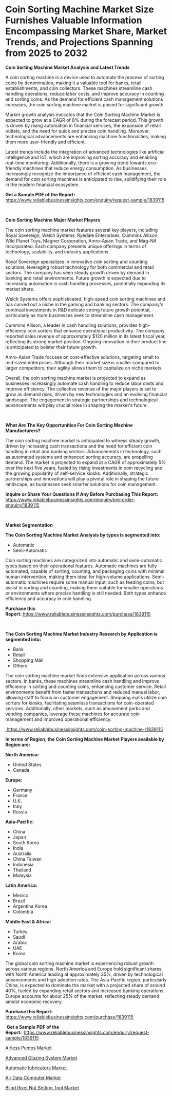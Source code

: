 <p><h1>Coin Sorting Machine Market Size Furnishes Valuable Information Encompassing Market Share, Market Trends, and Projections Spanning from 2025 to 2032</h1></p><p><strong>Coin Sorting Machine Market Analysis and Latest Trends</strong></p>
<p><p>A coin sorting machine is a device used to automate the process of sorting coins by denomination, making it a valuable tool for banks, retail establishments, and coin collectors. These machines streamline cash handling operations, reduce labor costs, and improve accuracy in counting and sorting coins. As the demand for efficient cash management solutions increases, the coin sorting machine market is poised for significant growth.</p><p>Market growth analysis indicates that the Coin Sorting Machine Market is expected to grow at a CAGR of 8% during the forecast period. This growth is driven by rising automation in financial services, the expansion of retail outlets, and the need for quick and precise coin handling. Moreover, technological advancements are enhancing machine functionalities, making them more user-friendly and efficient.</p><p>Latest trends include the integration of advanced technologies like artificial intelligence and IoT, which are improving sorting accuracy and enabling real-time monitoring. Additionally, there is a growing trend towards eco-friendly machines that reduce energy consumption. As businesses increasingly recognize the importance of efficient cash management, the demand for coin sorting machines is anticipated to rise, solidifying their role in the modern financial ecosystem.</p></p>
<p><strong>Get a Sample PDF of the Report:&nbsp;</strong> <a href="https://www.reliablebusinessinsights.com/enquiry/request-sample/1839115?utm_campaign=1847&utm_medium=2&utm_source=Github&utm_content=ia&utm_term=19022025&utm_id=coin-sorting-machine">https://www.reliablebusinessinsights.com/enquiry/request-sample/1839115</a></p>
<p>&nbsp;</p>
<p><strong>Coin Sorting Machine Major Market Players</strong></p>
<p><p>The coin sorting machine market features several key players, including Royal Sovereign, Welch Systems, Ryedale Enterprises, Cummins Allison, Wild Planet Toys, Magner Corporation, Amro-Asian Trade, and Mag-Nif Incorporated. Each company presents unique offerings in terms of technology, scalability, and industry applications.</p><p>Royal Sovereign specializes in innovative coin sorting and counting solutions, leveraging robust technology for both commercial and retail sectors. The company has seen steady growth driven by demand in banking and retail environments. Future growth is expected due to increasing automation in cash handling processes, potentially expanding its market share.</p><p>Welch Systems offers sophisticated, high-speed coin sorting machines and has carved out a niche in the gaming and banking sectors. The company's continual investments in R&D indicate strong future growth potential, particularly as more businesses seek to streamline cash management.</p><p>Cummins Allison, a leader in cash handling solutions, provides high-efficiency coin sorters that enhance operational productivity. The company reported sales revenue of approximately $120 million in its latest fiscal year, reflecting its strong market position. Ongoing innovation in their product line is anticipated to bolster their future growth.</p><p>Amro-Asian Trade focuses on cost-effective solutions, targeting small to mid-sized enterprises. Although their market size is smaller compared to larger competitors, their agility allows them to capitalize on niche markets.</p><p>Overall, the coin sorting machine market is projected to expand as businesses increasingly automate cash handling to reduce labor costs and improve efficiency. The collective revenue of the major players is set to grow as demand rises, driven by new technologies and an evolving financial landscape. The engagement in strategic partnerships and technological advancements will play crucial roles in shaping the market's future.</p></p>
<p>&nbsp;</p>
<p><strong>What Are The Key Opportunities For Coin Sorting Machine Manufacturers?</strong></p>
<p><p>The coin sorting machine market is anticipated to witness steady growth, driven by increasing cash transactions and the need for efficient coin handling in retail and banking sectors. Advancements in technology, such as automated systems and enhanced sorting accuracy, are propelling demand. The market is projected to expand at a CAGR of approximately 5% over the next five years, fueled by rising investments in coin recycling and the growing popularity of self-service kiosks. Additionally, strategic partnerships and innovations will play a pivotal role in shaping the future landscape, as businesses seek smarter solutions for coin management.</p></p>
<p><strong>Inquire or Share Your Questions If Any Before Purchasing This Report:</strong> <a href="https://www.reliablebusinessinsights.com/enquiry/pre-order-enquiry/1839115?utm_campaign=1847&utm_medium=2&utm_source=Github&utm_content=ia&utm_term=19022025&utm_id=coin-sorting-machine">https://www.reliablebusinessinsights.com/enquiry/pre-order-enquiry/1839115</a></p>
<p>&nbsp;</p>
<p><strong>Market Segmentation</strong></p>
<p><strong>The Coin Sorting Machine Market Analysis by types is segmented into:</strong></p>
<p><ul><li>Automatic</li><li>Semi-Automatic</li></ul></p>
<p><p>Coin sorting machines are categorized into automatic and semi-automatic types based on their operational features. Automatic machines are fully automated, capable of sorting, counting, and packaging coins with minimal human intervention, making them ideal for high-volume applications. Semi-automatic machines require some manual input, such as feeding coins, but assist in sorting and counting, making them suitable for smaller operations or environments where precise handling is still needed. Both types enhance efficiency and accuracy in coin handling.</p></p>
<p><strong>Purchase this Report:&nbsp;</strong><a href="https://www.reliablebusinessinsights.com/purchase/1839115?utm_campaign=1847&utm_medium=2&utm_source=Github&utm_content=ia&utm_term=19022025&utm_id=coin-sorting-machine">https://www.reliablebusinessinsights.com/purchase/1839115</a></p>
<p>&nbsp;</p>
<p><strong>The Coin Sorting Machine Market Industry Research by Application is segmented into:</strong></p>
<p><ul><li>Bank</li><li>Retail</li><li>Shopping Mall</li><li>Others</li></ul></p>
<p><p>The coin sorting machine market finds extensive application across various sectors. In banks, these machines streamline cash handling and improve efficiency in sorting and counting coins, enhancing customer service. Retail environments benefit from faster transactions and reduced manual labor, allowing staff to focus on customer engagement. Shopping malls utilize coin sorters for kiosks, facilitating seamless transactions for coin-operated services. Additionally, other markets, such as amusement parks and vending companies, leverage these machines for accurate coin management and improved operational efficiency.</p></p>
<p><a href="https://www.reliablebusinessinsights.com/coin-sorting-machine-r1839115?utm_campaign=1847&utm_medium=2&utm_source=Github&utm_content=ia&utm_term=19022025&utm_id=coin-sorting-machine">&nbsp;https://www.reliablebusinessinsights.com/coin-sorting-machine-r1839115</a></p>
<p><strong>In terms of Region, the Coin Sorting Machine Market Players available by Region are:</strong></p>
<p>
    <p> <strong> North America: </strong>
        <ul>
            <li>United States</li>
            <li>Canada</li>
        </ul>
        </p> 
    <p> <strong> Europe: </strong>
        <ul>
            <li>Germany</li>
            <li>France</li>
            <li>U.K.</li>
            <li>Italy</li>
            <li>Russia</li>
        </ul>
        </p> 
    <p> <strong> Asia-Pacific: </strong>
        <ul>
            <li>China</li>
            <li>Japan</li>
            <li>South Korea</li>
            <li>India</li>
            <li>Australia</li>
            <li>China Taiwan</li>
            <li>Indonesia</li>
            <li>Thailand</li>
            <li>Malaysia</li>
        </ul>
        </p> 
    <p> <strong> Latin America: </strong>
        <ul>
            <li>Mexico</li>
            <li>Brazil</li>
            <li>Argentina Korea</li>
            <li>Colombia</li>
        </ul>
        </p> 
    <p> <strong> Middle East & Africa: </strong>
        <ul>
            <li>Turkey</li>
            <li>Saudi</li>
            <li>Arabia</li>
            <li>UAE</li>
            <li>Korea</li>
        </ul>
    </p>
    </p>
<p><p>The global coin sorting machine market is experiencing robust growth across various regions. North America and Europe hold significant shares, with North America leading at approximately 35%, driven by technological advancements and high adoption rates. The Asia-Pacific region, particularly China, is expected to dominate the market with a projected share of around 40%, fueled by expanding retail sectors and increased banking operations. Europe accounts for about 25% of the market, reflecting steady demand amidst economic recovery.</p></p>
<p><strong>Purchase this Report: </strong><a href="https://www.reliablebusinessinsights.com/purchase/1839115?utm_campaign=1847&utm_medium=2&utm_source=Github&utm_content=ia&utm_term=19022025&utm_id=coin-sorting-machine">https://www.reliablebusinessinsights.com/purchase/1839115</a></p>
<p>&nbsp;<strong>Get a Sample PDF of the Report:&nbsp;&nbsp;</strong><a href="https://www.reliablebusinessinsights.com/enquiry/request-sample/1839115?utm_campaign=1847&utm_medium=2&utm_source=Github&utm_content=ia&utm_term=19022025&utm_id=coin-sorting-machine">https://www.reliablebusinessinsights.com/enquiry/request-sample/1839115</a></p>
<p><strong></strong></p>
<p><p><a href="https://github.com/donkalucine10/Market-Research-Report-List-1/blob/main/airless-pumps-market.md?utm_campaign=1847&utm_medium=2&utm_source=Github&utm_content=ia&utm_term=19022025&utm_id=coin-sorting-machine">Airless Pumps Market</a></p><p><a href="https://github.com/elodielamto06/Market-Research-Report-List-1/blob/main/advanced-glazing-system-market.md?utm_campaign=1847&utm_medium=2&utm_source=Github&utm_content=ia&utm_term=19022025&utm_id=coin-sorting-machine">Advanced Glazing System Market</a></p><p><a href="https://github.com/feeqahrndz/Market-Research-Report-List-1/blob/main/automatic-lubricators-market.md?utm_campaign=1847&utm_medium=2&utm_source=Github&utm_content=ia&utm_term=19022025&utm_id=coin-sorting-machine">Automatic lubricators Market</a></p><p><a href="https://github.com/taxyevgwlle/Market-Research-Report-List-1/blob/main/air-data-computer-market.md?utm_campaign=1847&utm_medium=2&utm_source=Github&utm_content=ia&utm_term=19022025&utm_id=coin-sorting-machine">Air Data Computer Market</a></p><p><a href="https://github.com/shrebasokib/Market-Research-Report-List-1/blob/main/blind-rivet-nut-setting-tool-market.md?utm_campaign=1847&utm_medium=2&utm_source=Github&utm_content=ia&utm_term=19022025&utm_id=coin-sorting-machine">Blind Rivet Nut Setting Tool Market</a></p></p>
